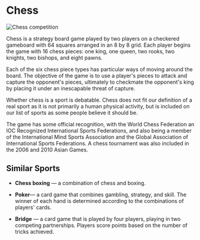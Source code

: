 
#  Chess

![Chess competition](https://www.topendsports.com/sport/images/chess-competition.jpg)

Chess is a strategy board game played by two players on a checkered gameboard with 64 squares arranged in an 8 by 8 grid. Each player begins the game with 16 chess pieces: one king, one queen, two rooks, two knights, two bishops, and eight pawns.

Each of the six chess piece types has particular ways of moving around the board. The objective of the game is to use a player's pieces to attack and capture the opponent's pieces, ultimately to checkmate the opponent's king by placing it under an inescapable threat of capture.

Whether chess is a sport is debatable. Chess does not fit our  definition of a real sport  as it is not primarily a human physical activity, but is included on our list of sports as some people believe it should be.

The game has some official recognition, with the World Chess Federation an IOC Recognized International Sports Federations, and also being a member of the International Mind Sports Association and the Global Association of International Sports Federations. A chess tournament was also included in the 2006 and 2010 Asian Games.

## Similar Sports

-  **Chess boxing**  — a combination of chess and boxing.

-  **Poker**— a card game that combines gambling, strategy, and skill. The winner of each hand is determined according to the combinations of players' cards.

-  **Bridge**  — a card game that is played by four players, playing in two competing partnerships. Players score points based on the number of tricks achieved.




